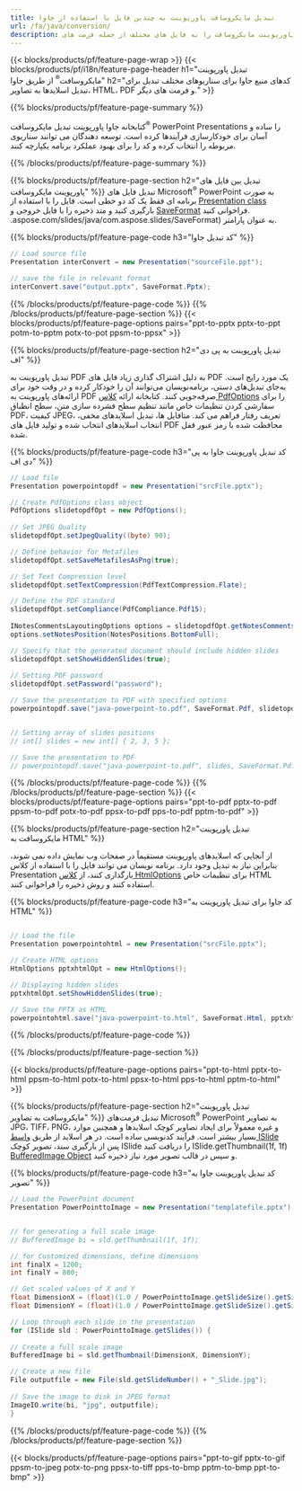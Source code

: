 ```yaml
---
title: تبدیل مایکروسافت پاورپوینت به چندین فایل با استفاده از جاوا
url: /fa/java/conversion/
description: اسلایدهای پاورپوینت مایکروسافت را به فایل های مختلف از جمله فرمت های HTML، PDF و تصویر در برنامه های کاربردی مبتنی بر جاوا تبدیل کنید.
---
```


{{< blocks/products/pf/feature-page-wrap >}}
{{< blocks/products/pf/i18n/feature-page-header h1="تبدیل پاورپوینت مایکروسافت<sup>®</sup> از طریق جاوا" h2="کدهای منبع جاوا برای سناریوهای مختلف تبدیل برای تبدیل اسلایدها به تصاویر، HTML، PDF و فرمت های دیگر." >}}

{{% blocks/products/pf/feature-page-summary %}}

کتابخانه جاوا پاورپوینت تبدیل مایکروسافت<sup>®</sup> PowerPoint Presentations را ساده و آسان برای خودکارسازی فرآیندها کرده است. توسعه دهندگان می توانند سناریوی مربوطه را انتخاب کرده و کد را برای بهبود عملکرد برنامه یکپارچه کنند. 

{{% /blocks/products/pf/feature-page-summary  %}}

{{% blocks/products/pf/feature-page-section  h2="تبدیل بین فایل های پاورپوینت مایکروسافت" %}}
تبدیل فایل های Microsoft<sup>®</sup> PowerPoint به صورت برنامه ای فقط یک کد دو خطی است. فایل را با استفاده از [Presentation class](https://apireference.aspose.com/slides/java/com.aspose.slides/Presentation) بارگیری کنید و متد ذخیره را با فایل خروجی و [SaveFormat](https://apireference) فراخوانی کنید. .aspose.com/slides/java/com.aspose.slides/SaveFormat) به عنوان پارامتر.

{{% blocks/products/pf/feature-page-code h3="کد تبدیل جاوا" %}}

```cs
// Load source file
Presentation interConvert = new Presentation("sourceFile.ppt");

// save the file in relevant format
interConvert.save("output.pptx", SaveFormat.Pptx);   
```
{{% /blocks/products/pf/feature-page-code  %}}
{{% /blocks/products/pf/feature-page-section %}}
{{< blocks/products/pf/feature-page-options pairs="ppt-to-pptx pptx-to-ppt potm-to-pptm potx-to-pot ppsm-to-ppsx" >}}


{{% blocks/products/pf/feature-page-section  h2="تبدیل پاورپوینت به پی دی اف" %}}

تبدیل پاورپوینت به PDF به دلیل اشتراک گذاری زیاد فایل های PDF یک مورد رایج است. به‌جای تبدیل‌های دستی، برنامه‌نویسان می‌توانند آن را خودکار کرده و در وقت خود برای ارائه‌های پاورپوینت به PDF صرفه‌جویی کنند. کتابخانه ارائه [کلاس PdfOptions](https://apireference.aspose.com/java/slides/com.aspose.slides/PdfOptions) را برای سفارشی کردن تنظیمات خاص مانند تنظیم سطح فشرده سازی متن، سطح انطباق PDF، کیفیت JPEG، تعریف رفتار فراهم می کند. متافایل ها، تبدیل اسلایدهای مخفی، انتخاب اسلایدهای انتخاب شده و تولید فایل های PDF محافظت شده با رمز عبور قفل شده.

{{% blocks/products/pf/feature-page-code h3="کد تبدیل پاورپوینت جاوا به پی دی اف" %}}

```cs
// Load file
Presentation powerpointopdf = new Presentation("srcFile.pptx");

// Create PdfOptions class object
PdfOptions slidetopdfOpt = new PdfOptions();
               
// Set JPEG Quality
slidetopdfOpt.setJpegQuality((byte) 90);

// Define behavior for Metafiles
slidetopdfOpt.setSaveMetafilesAsPng(true);

// Set Text Compression level
slidetopdfOpt.setTextCompression(PdfTextCompression.Flate);

// Define the PDF standard
slidetopdfOpt.setCompliance(PdfCompliance.Pdf15);
              
INotesCommentsLayoutingOptions options = slidetopdfOpt.getNotesCommentsLayouting();
options.setNotesPosition(NotesPositions.BottomFull);

// Specify that the generated document should include hidden slides
slidetopdfOpt.setShowHiddenSlides(true);
	
// Setting PDF password
slidetopdfOpt.setPassword("password");	

// Save the presentation to PDF with specified options
powerpointopdf.save("java-powerpoint-to.pdf", SaveFormat.Pdf, slidetopdfOpt);


// Setting array of slides positions
// int[] slides = new int[] { 2, 3, 5 };

// Save the presentation to PDF
// powerpointopdf.save("java-powerpoint-to.pdf", slides, SaveFormat.Pdf);

```
{{% /blocks/products/pf/feature-page-code  %}}
{{% /blocks/products/pf/feature-page-section %}}
{{< blocks/products/pf/feature-page-options pairs="ppt-to-pdf pptx-to-pdf ppsm-to-pdf potx-to-pdf ppsx-to-pdf pps-to-pdf pptm-to-pdf" >}}


{{% blocks/products/pf/feature-page-section  h2="تبدیل پاورپوینت مایکروسافت به HTML" %}}

از آنجایی که اسلایدهای پاورپوینت مستقیماً در صفحات وب نمایش داده نمی شوند، بنابراین نیاز به تبدیل وجود دارد. برنامه نویسان می توانند فایل را با استفاده از کلاس Presentation بارگذاری کنند، از [کلاس HtmlOptions](https://apireference.aspose.com/slides/java/com.aspose.slides/HtmlOptions) برای تنظیمات خاص HTML استفاده کنند و روش ذخیره را فراخوانی کنند.

{{% blocks/products/pf/feature-page-code h3="کد جاوا برای تبدیل پاورپوینت به HTML" %}}

```cs

// Load the file
Presentation powerpointohtml = new Presentation("srcFile.pptx");

// Create HTML options
HtmlOptions pptxhtmlOpt = new HtmlOptions();

// Displaying hidden slides
pptxhtmlOpt.setShowHiddenSlides(true);

// Save the PPTX as HTML
powerpointohtml.save("java-powerpoint-to.html", SaveFormat.Html, pptxhtmlOpt); 

```
{{% /blocks/products/pf/feature-page-code %}}

{{% /blocks/products/pf/feature-page-section %}}

{{< blocks/products/pf/feature-page-options pairs="ppt-to-html pptx-to-html ppsm-to-html potx-to-html ppsx-to-html pps-to-html pptm-to-html" >}}

{{% blocks/products/pf/feature-page-section  h2="تبدیل پاورپوینت مایکروسافت به تصاویر" %}}
تبدیل فرمت‌های Microsoft<sup>®</sup> PowerPoint به تصاویر JPG، TIFF، PNG، و غیره معمولاً برای ایجاد تصاویر کوچک اسلایدها و همچنین موارد بسیار بیشتر است. فرآیند کدنویسی ساده است. در هر اسلاید از طریق [واسط ISlide](https://apireference.aspose.com/slides/java/com.aspose.slides/ISlide) پس از بارگیری سند، تصویر کوچک ISlide را دریافت کنید ISlide.getThumbnail(1f, 1f) [BufferedImage Object](https://docs.oracle.com/javase/7/docs/api/java/awt/image/BufferedImage.html) و سپس در قالب تصویر مورد نیاز ذخیره کنید. 

{{% blocks/products/pf/feature-page-code h3="کد تبدیل پاورپوینت جاوا به تصویر" %}}
```cs
// Load the PowerPoint document
Presentation PowerPointtoImage = new Presentation("templatefile.pptx");


// for generating a full scale image
// BufferedImage bi = sld.getThumbnail(1f, 1f);

// for Customized dimensions, define dimensions
int finalX = 1200;
int finalY = 800;

// Get scaled values of X and Y
float DimensionX = (float)(1.0 / PowerPointtoImage.getSlideSize().getSize().getWidth()) * finalX;
float DimensionY = (float)(1.0 / PowerPointtoImage.getSlideSize().getSize().getHeight()) * finalY;

// Loop through each slide in the presentation
for (ISlide sld : PowerPointtoImage.getSlides()) {
	
// Create a full scale image
BufferedImage bi = sld.getThumbnail(DimensionX, DimensionY);

// Create a new file
File outputfile = new File(sld.getSlideNumber() + "_Slide.jpg");
	
// Save the image to disk in JPEG format
ImageIO.write(bi, "jpg", outputfile);
}
```
{{% /blocks/products/pf/feature-page-code %}}
{{% /blocks/products/pf/feature-page-section %}}

{{< blocks/products/pf/feature-page-options pairs="ppt-to-gif pptx-to-gif ppsm-to-jpeg potx-to-png ppsx-to-tiff pps-to-bmp pptm-to-bmp ppt-to-bmp" >}}